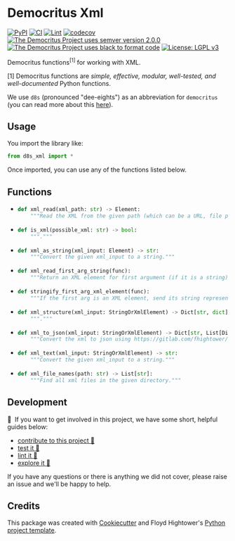 # Democritus Xml

[![PyPI](https://img.shields.io/pypi/v/d8s-xml.svg)](https://pypi.python.org/pypi/d8s-xml)
[![CI](https://github.com/democritus-project/d8s-xml/workflows/CI/badge.svg)](https://github.com/democritus-project/d8s-xml/actions)
[![Lint](https://github.com/democritus-project/d8s-xml/workflows/Lint/badge.svg)](https://github.com/democritus-project/d8s-xml/actions)
[![codecov](https://codecov.io/gh/democritus-project/d8s-xml/branch/main/graph/badge.svg?token=V0WOIXRGMM)](https://codecov.io/gh/democritus-project/d8s-xml)
[![The Democritus Project uses semver version 2.0.0](https://img.shields.io/badge/-semver%20v2.0.0-22bfda)](https://semver.org/spec/v2.0.0.html)
[![The Democritus Project uses black to format code](https://img.shields.io/badge/code%20style-black-000000.svg)](https://github.com/psf/black)
[![License: LGPL v3](https://img.shields.io/badge/License-LGPL%20v3-blue.svg)](https://choosealicense.com/licenses/lgpl-3.0/)

Democritus functions<sup>[1]</sup> for working with XML.

[1] Democritus functions are <i>simple, effective, modular, well-tested, and well-documented</i> Python functions.

We use `d8s` (pronounced "dee-eights") as an abbreviation for `democritus` (you can read more about this [here](https://github.com/democritus-project/roadmap#what-is-d8s)).

## Usage

You import the library like:

```python
from d8s_xml import *
```

Once imported, you can use any of the functions listed below.

## Functions

  - ```python
    def xml_read(xml_path: str) -> Element:
        """Read the XML from the given path (which can be a URL, file path, or string) and return an xml Element tree."""
    ```
  - ```python
    def is_xml(possible_xml: str) -> bool:
        """."""
    ```
  - ```python
    def xml_as_string(xml_input: Element) -> str:
        """Convert the given xml_input to a string."""
    ```
  - ```python
    def xml_read_first_arg_string(func):
        """Return an XML element for first argument (if it is a string)."""
    ```
  - ```python
    def stringify_first_arg_xml_element(func):
        """If the first arg is an XML element, send its string representation into the function."""
    ```
  - ```python
    def xml_structure(xml_input: StringOrXmlElement) -> Dict[str, dict]:
        """."""
    ```
  - ```python
    def xml_to_json(xml_input: StringOrXmlElement) -> Dict[str, List[Dict[str, List[Dict[str, str]]]]]:
        """Convert the xml to json using https://gitlab.com/fhightower/html-to-json."""
    ```
  - ```python
    def xml_text(xml_input: StringOrXmlElement) -> str:
        """Convert the given xml_input to a string."""
    ```
  - ```python
    def xml_file_names(path: str) -> List[str]:
        """Find all xml files in the given directory."""
    ```

## Development

👋 &nbsp;If you want to get involved in this project, we have some short, helpful guides below:

- [contribute to this project 🥇][contributing]
- [test it 🧪][local-dev]
- [lint it 🧹][local-dev]
- [explore it 🔭][local-dev]

If you have any questions or there is anything we did not cover, please raise an issue and we'll be happy to help.

## Credits

This package was created with [Cookiecutter](https://github.com/audreyr/cookiecutter) and Floyd Hightower's [Python project template](https://github.com/fhightower-templates/python-project-template).

[contributing]: https://github.com/democritus-project/.github/blob/main/CONTRIBUTING.md#contributing-a-pr-
[local-dev]: https://github.com/democritus-project/.github/blob/main/CONTRIBUTING.md#local-development-
